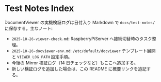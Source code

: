 # Test Notes Index

DocumentViewer の実機検証ログは日付入り Markdown で `docs/test-notes/` に保存する。主なノート:

- `2025-10-26-viewer-check.md`: RaspberryPiServer へ接続切替時のタスク整理。
- `2025-10-26-docviewer-env.md`: `/etc/default/docviewer` テンプレート展開と `VIEWER_LOG_PATH` 設定手順。
- 今後の Mirror 検証ログ（14 日チェックなど）もここへ追加する。
- 新しい検証ログを追加した場合は、この README に概要リンクを追記する。
